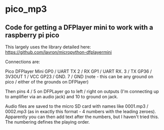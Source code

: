 # pico_mp3

## Code for getting a DFPlayer mini to work with a raspberry pi pico

This largely uses the library detailed here:  https://github.com/lavron/micropython-dfplayermini

Connections are:

Pico                DFPlayer Mini
GP0 / UART TX       2 / RX
GP1 / UART RX.      3 / TX
GP36 / 3V3OUT       1 / VCC
GP23 / GND.         7 / GND            (note - this can be any ground on pico / either of the grounds on DFPlayer)


Then pins 4 / 5 on DFPLayer go to left / right on outputs (I'm connecting up to amplifier via an audio jack) and 10 to ground on jack.

Audio files are saved to the micro SD card with names like 0001.mp3 / 0002.mp3 (as in exactly this format - 4 numbers with the leading zeroes).  Apparently you can then add text after the numbers, but I haven't tried this.  The numbering defines the playing order.
